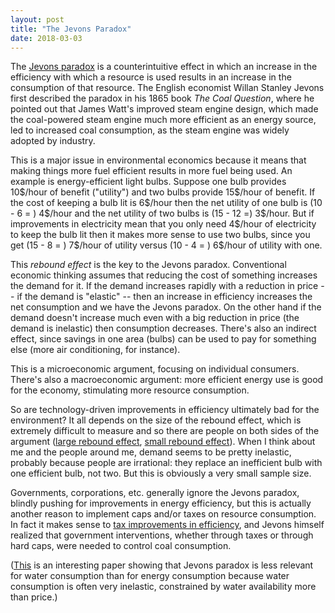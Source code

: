 ```yaml
---
layout: post
title: "The Jevons Paradox"
date: 2018-03-03
---
```


<p>The <a href="https://pdfs.semanticscholar.org/f247/b8fae38e0c46bb9d1020b0be0d589db28446.pdf">Jevons paradox</a> is a counterintuitive effect in which an increase in the efficiency with which a resource is used results in an increase in the consumption of that resource. The English economist Willan Stanley Jevons first described the paradox in his 1865 book <i>The Coal Question</i>, where he pointed out that James Watt's improved steam engine design, which made the coal-powered steam engine much more efficient as an energy source, led to increased coal consumption, as the steam engine was widely adopted by industry.</p>

<p>This is a major issue in environmental economics because it means that making things more fuel efficient results in more fuel being used. An example is energy-efficient light bulbs. Suppose one bulb provides 10$/hour of benefit ("utility") and two bulbs provide 15$/hour of benefit. If the cost of keeping a bulb lit is 6$/hour then the net utility of one bulb is (10 - 6 = ) 4$/hour and the net utility of two bulbs is (15 - 12 =) 3$/hour. But if improvements in electricity mean that you only need 4$/hour of electricity to keep the bulb lit then it makes more sense to use two bulbs, since you get (15 - 8 = ) 7$/hour of utility versus (10 - 4 = ) 6$/hour of utility with one.</p>

<p>This <i>rebound effect</i> is the key to the Jevons paradox. Conventional economic thinking assumes that reducing the cost of something increases the demand for it. If the demand increases rapidly with a reduction in price -- if the demand is "elastic" -- then an increase in efficiency increases the net consumption and we have the Jevons paradox. On the other hand if the demand doesn't increase much even with a big reduction in price (the demand is inelastic) then consumption decreases. There's also an indirect effect, since savings in one area (bulbs) can be used to pay for something else (more air conditioning, for instance).</p>

<p>This is a microeconomic argument, focusing on individual consumers. There's also a macroeconomic argument: more efficient energy use is good for the economy, stimulating more resource consumption.</p>

<p>So are technology-driven improvements in efficiency ultimately bad for the environment? It all depends on the size of the rebound effect, which is extremely difficult to measure and so there are people on both sides of the argument (<a href="https://www.sciencedirect.com/science/article/pii/S0301421508007428">large rebound effect</a>, <a href="http://environment.yale.edu/gillingham/GillinghamRapsonWagner_Rebound.pdf">small rebound effect</a>). When I think about me and the people around me, demand seems to be pretty inelastic, probably because people are irrational: they replace an inefficient bulb with one efficient bulb, not two. But this is obviously a very small sample size.</p>

<p>Governments, corporations, etc. generally ignore the Jevons paradox, blindly pushing for improvements in energy efficiency, but this is actually another reason to implement caps and/or taxes on resource consumption. In fact it makes sense to <a href="https://www.sciencedirect.com/science/article/pii/S0921800996000778?via%3Dihub">tax improvements in efficiency</a>, and Jevons himself realized that government interventions, whether through taxes or through hard caps, were needed to control coal consumption.</p>

<p>(<a href="https://halshs.archives-ouvertes.fr/halshs-00991778/document">This</a> is an interesting paper showing that Jevons paradox is less relevant for water consumption than for energy consumption because water consumption is often very inelastic, constrained by water availability more than price.)</p>









